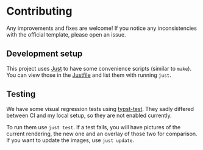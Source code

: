 # Contributing

Any improvements and fixes are welcome! If you notice any inconsistencies with the official template, please open an issue.

## Development setup

This project uses [Just](https://just.systems/man/en/) to have some convenience scripts (similar to `make`). You can view those in the [Justfile](./Justfile) and list them with running `just`.

## Testing

We have some visual regression tests using [typst-test](https://github.com/tingerrr/typst-test). They sadly differed between CI and my local setup, so they are not enabled currently.

To run them use `just test`. If a test fails, you will have pictures of the current rendering, the new one and an overlay of those two for comparison. If you want to update the images, use `just update`.